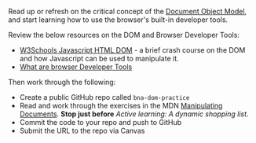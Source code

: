 Read up or refresh on the critical concept of the [Document Object Model][], and start learning how to use the browser's built-in developer tools.

[Document Object Model]: https://en.wikipedia.org/wiki/Document_Object_Model

Review the below resources on the DOM and Browser Developer Tools:

- [W3Schools Javascript HTML DOM](https://www.w3schools.com/js/js_htmldom.asp) - a brief crash course on the DOM and how Javascript can be used to manipulate it.
- [What are browser Developer Tools](https://developer.mozilla.org/en-US/docs/Learn/Common_questions/What_are_browser_developer_tools)

Then work through the following:

* Create a public GitHub repo called `bna-dom-practice`
* Read and work through the exercises in the MDN [Manipulating Documents](https://developer.mozilla.org/en-US/docs/Learn/JavaScript/Client-side_web_APIs/Manipulating_documents). **Stop just before** _Active learning: A dynamic shopping list_. 
* Commit the code to your repo and push to GitHub
* Submit the URL to the repo via Canvas
